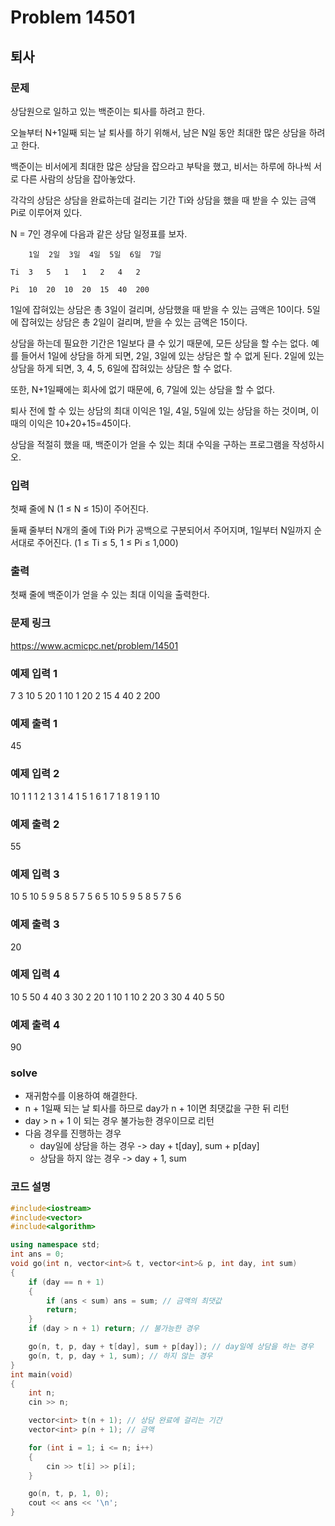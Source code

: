 # Problem 14501

## 퇴사

### 문제
상담원으로 일하고 있는 백준이는 퇴사를 하려고 한다.

오늘부터 N+1일째 되는 날 퇴사를 하기 위해서, 남은 N일 동안 최대한 많은 상담을 하려고 한다.

백준이는 비서에게 최대한 많은 상담을 잡으라고 부탁을 했고, 비서는 하루에 하나씩 서로 다른 사람의 상담을 잡아놓았다.

각각의 상담은 상담을 완료하는데 걸리는 기간 Ti와 상담을 했을 때 받을 수 있는 금액 Pi로 이루어져 있다.

N = 7인 경우에 다음과 같은 상담 일정표를 보자.
```
 	1일	2일	3일	4일	5일	6일	7일

Ti	3	5	1	1	2	4	2

Pi	10	20	10	20	15	40	200
```
1일에 잡혀있는 상담은 총 3일이 걸리며, 상담했을 때 받을 수 있는 금액은 10이다. 5일에 잡혀있는 상담은 총 2일이 걸리며, 받을 수 있는 금액은 15이다.

상담을 하는데 필요한 기간은 1일보다 클 수 있기 때문에, 모든 상담을 할 수는 없다. 예를 들어서 1일에 상담을 하게 되면, 2일, 3일에 있는 상담은 할 수 없게 된다. 2일에 있는 상담을 하게 되면, 3, 4, 5, 6일에 잡혀있는 상담은 할 수 없다.

또한, N+1일째에는 회사에 없기 때문에, 6, 7일에 있는 상담을 할 수 없다.

퇴사 전에 할 수 있는 상담의 최대 이익은 1일, 4일, 5일에 있는 상담을 하는 것이며, 이때의 이익은 10+20+15=45이다.

상담을 적절히 했을 때, 백준이가 얻을 수 있는 최대 수익을 구하는 프로그램을 작성하시오.

### 입력
첫째 줄에 N (1 ≤ N ≤ 15)이 주어진다.

둘째 줄부터 N개의 줄에 Ti와 Pi가 공백으로 구분되어서 주어지며, 1일부터 N일까지 순서대로 주어진다. (1 ≤ Ti ≤ 5, 1 ≤ Pi ≤ 1,000)

### 출력
첫째 줄에 백준이가 얻을 수 있는 최대 이익을 출력한다.

### 문제 링크
<https://www.acmicpc.net/problem/14501>

### 예제 입력 1
7
3 10
5 20
1 10
1 20
2 15
4 40
2 200

### 예제 출력 1
45

### 예제 입력 2
10
1 1
1 2
1 3
1 4
1 5
1 6
1 7
1 8
1 9
1 10

### 예제 출력 2
55


### 예제 입력 3
10
5 10
5 9
5 8
5 7
5 6
5 10
5 9
5 8
5 7
5 6

### 예제 출력 3
20

### 예제 입력 4
10
5 50
4 40
3 30
2 20
1 10
1 10
2 20
3 30
4 40
5 50

### 예제 출력 4
90

### solve
- 재귀함수를 이용하여 해결한다.
- n + 1일째 되는 날 퇴사를 하므로 day가 n + 1이면 최댓값을 구한 뒤 리턴
- day > n + 1 이 되는 경우 불가능한 경우이므로 리턴
- 다음 경우를 진행하는 경우
	- day일에 상담을 하는 경우 -> day + t[day], sum + p[day]
	- 상담을 하지 않는 경우 -> day + 1, sum


### 코드 설명
```C++
#include<iostream>
#include<vector>
#include<algorithm>

using namespace std;
int ans = 0;
void go(int n, vector<int>& t, vector<int>& p, int day, int sum)
{
	if (day == n + 1)
	{
		if (ans < sum) ans = sum; // 금액의 최댓값
		return;
	}
	if (day > n + 1) return; // 불가능한 경우

	go(n, t, p, day + t[day], sum + p[day]); // day일에 상담을 하는 경우
	go(n, t, p, day + 1, sum); // 하지 않는 경우
}
int main(void)
{
	int n;
	cin >> n;

	vector<int> t(n + 1); // 상담 완료에 걸리는 기간
	vector<int> p(n + 1); // 금액

	for (int i = 1; i <= n; i++)
	{
		cin >> t[i] >> p[i];
	}

	go(n, t, p, 1, 0);
	cout << ans << '\n';
}
```
